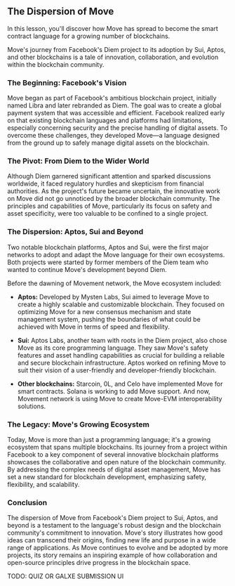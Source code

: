 ## The Dispersion of Move
In this lesson, you'll discover how Move has spread to become the smart contract language for a growing number of blockchains.

Move's journey from Facebook's Diem project to its adoption by Sui, Aptos, and other blockchains is a tale of innovation, collaboration, and evolution within the blockchain community.

### The Beginning: Facebook's Vision

Move began as part of Facebook's ambitious blockchain project, initially named Libra and later rebranded as Diem. The goal was to create a global payment system that was accessible and efficient. Facebook realized early on that existing blockchain languages and platforms had limitations, especially concerning security and the precise handling of digital assets. To overcome these challenges, they developed Move—a language designed from the ground up to safely manage digital assets on the blockchain.

### The Pivot: From Diem to the Wider World

Although Diem garnered significant attention and sparked discussions worldwide, it faced regulatory hurdles and skepticism from financial authorities. As the project's future became uncertain, the innovative work on Move did not go unnoticed by the broader blockchain community. The principles and capabilities of Move, particularly its focus on safety and asset specificity, were too valuable to be confined to a single project.

### The Dispersion: Aptos, Sui and Beyond

Two notable blockchain platforms, Aptos and Sui, were the first major networks to adopt and adapt the Move language for their own ecosystems. Both projects were started by former members of the Diem team who wanted to continue Move's development beyond Diem.

Before the dawning of Movement network, the Move ecosystem included:

- **Aptos:** Developed by Mysten Labs, Sui aimed to leverage Move to create a highly scalable and customizable blockchain. They focused on optimizing Move for a new consensus mechanism and state management system, pushing the boundaries of what could be achieved with Move in terms of speed and flexibility.

- **Sui:** Aptos Labs, another team with roots in the Diem project, also chose Move as its core programming language. They saw Move's safety features and asset handling capabilities as crucial for building a reliable and secure blockchain infrastructure. Aptos worked on refining Move to suit their vision of a user-friendly and developer-friendly blockchain.

- **Other blockchains:** Starcoin, 0L, and Celo have implemented Move for smart contracts. Solana is working to add Move support. And now, Movement network is using Move to create Move-EVM interoperability solutions. 

### The Legacy: Move's Growing Ecosystem

Today, Move is more than just a programming language; it's a growing ecosystem that spans multiple blockchains. Its journey from a project within Facebook to a key component of several innovative blockchain platforms showcases the collaborative and open nature of the blockchain community. By addressing the complex needs of digital asset management, Move has set a new standard for blockchain development, emphasizing safety, flexibility, and scalability.

### Conclusion

The dispersion of Move from Facebook's Diem project to Sui, Aptos, and beyond is a testament to the language's robust design and the blockchain community's commitment to innovation. Move's story illustrates how good ideas can transcend their origins, finding new life and purpose in a wide range of applications. As Move continues to evolve and be adopted by more projects, its story remains an inspiring example of how collaboration and open-source principles drive progress in the blockchain space.

TODO: QUIZ OR GALXE SUBMISSION UI